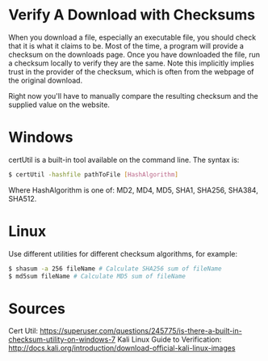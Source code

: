 Verify A Download with Checksums
================================
When you download a file, especially an executable file, you should check that it is what it claims to be. Most of the time, a program will provide a checksum on the downloads page. Once you have downloaded the file, run a checksum locally to verify they are the same. Note this implicitly implies trust in the provider of the checksum, which is often from the webpage of the original download.

Right now you'll have to manually compare the resulting checksum and the supplied value on the website.


# Windows
certUtil is a built-in tool available on the command line. The syntax is:

```bash
$ certUtil -hashfile pathToFile [HashAlgorithm]
```

Where HashAlgorithm is one of: MD2, MD4, MD5, SHA1, SHA256, SHA384, SHA512.

# Linux
Use different utilities for different checksum algorithms, for example:

```bash
$ shasum -a 256 fileName # Calculate SHA256 sum of fileName
$ md5sum fileName # Calculate MD5 sum of fileName
```

# Sources
Cert Util: https://superuser.com/questions/245775/is-there-a-built-in-checksum-utility-on-windows-7
Kali Linux Guide to Verification: http://docs.kali.org/introduction/download-official-kali-linux-images
